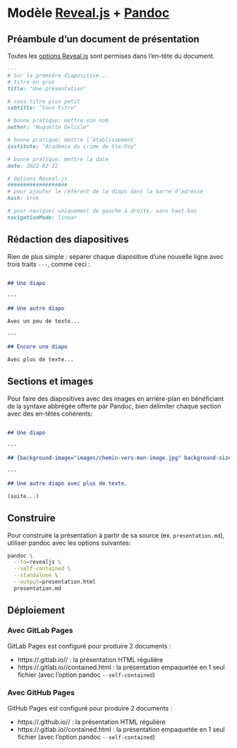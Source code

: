 # Modèle [Reveal.js](https://revealjs.com/) + [Pandoc](https://pandoc.org/)

## Préambule d’un document de présentation 

Toutes les [options Reveal.js](https://revealjs.com/config/) sont permises dans l’en-tête du document.

```markdown
---
# Sur la première diapositive...
# titre en gros
title: "Une présentation"

# sous-titre plus petit
subtitle: "Sous-titre"

# bonne pratique: mettre son nom
author: "Huguette Delisle"

# bonne pratique: mettre l’établissement
institute: "Académie du crime de Ste-Foy"

# bonne pratique: mettre la date
date: 2022-02-22

# Options Reveal.js
###################
# pour ajouter le référent de la diapo dans la barre d’adresse
hash: true

# pour naviguer uniquement de gauche à droite, sans haut-bas
navigationMode: linear
```

## Rédaction des diapositives

Rien de plus simple : séparer chaque diapositive d’une nouvelle ligne avec trois traits `---`, comme ceci :

```markdown

## Une diapo

---

## Une autre diapo

Avec un peu de texte...

---

## Encore une diapo

Avec plus de texte...

```

## Sections et images

Pour faire des diapositives avec des images en arrière-plan en bénéficiant de la syntaxe abbrégée offerte par Pandoc, bien délimiter chaque section avec des en-têtes cohérents:

```markdown

## Une diapo

---

## {background-image="images/chemin-vers-mon-image.jpg" background-size="cover" background-position="center center"}

---

## Une autre diapo avec plus de texte.

(suite...)

```


## Construire

Pour construire la présentation à partir de sa source (ex. `presentation.md`), utiliser pandoc avec les options suivantes:

```bash
pandoc \
  --to=revealjs \
  --self-contained \
  --standalone \
  --output=presentation.html
  presentation.md
```

## Déploiement

### Avec GitLab Pages

GitLab Pages est configuré pour produire 2 documents :

- https://<USER>.gitlab.io/<REPO>/ : la présentation HTML régulière
- https://<USER>.gitlab.io/<REPO>/contained.html : la présentation empaquetée en 1 seul fichier (avec l’option pandoc `--self-contained`)

### Avec GitHub Pages

GitHub Pages est configuré pour produire 2 documents :

- https://<USER>.github.io/<REPO>/ : la présentation HTML régulière
- https://<USER>.gitlab.io/<REPO>/contained.html : la présentation empaquetée en 1 seul fichier (avec l’option pandoc `--self-contained`)

